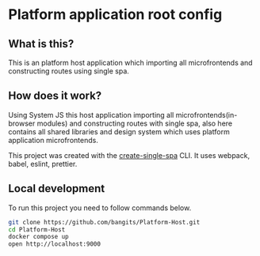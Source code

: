 # Platform application root config

## What is this?

This is an platform host application which importing all microfrontends and constructing routes using single spa.

## How does it work?

Using System JS this host application importing all microfrontends(in-browser modules) and constructing routes with single spa, also here contains all shared libraries and design system which uses platform application microfrontends.

This project was created with the [create-single-spa](https://single-spa.js.org/docs/create-single-spa) CLI. It uses webpack, babel, eslint, prettier.

## Local development

To run this project you need to follow commands below.

```sh
git clone https://github.com/bangits/Platform-Host.git
cd Platform-Host
docker compose up
open http://localhost:9000
```
